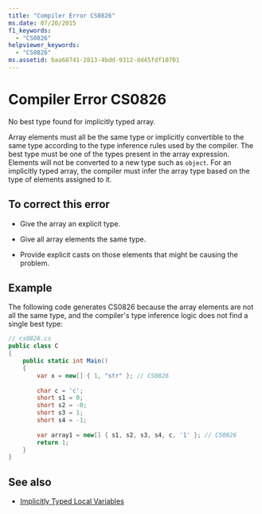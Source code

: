 ```yaml
---
title: "Compiler Error CS0826"
ms.date: 07/20/2015
f1_keywords: 
  - "CS0826"
helpviewer_keywords: 
  - "CS0826"
ms.assetid: baa68741-2813-4bdd-9312-dd45fdf10701
---
```

# Compiler Error CS0826
No best type found for implicitly typed array.  
  
 Array elements must all be the same type or implicitly convertible to the same type according to the type inference rules used by the compiler. The best type must be one of the types present in the array expression. Elements will not be converted to a new type such as `object`. For an implicitly typed array, the compiler must infer the array type based on the type of elements assigned to it.  
  
## To correct this error  
  
-   Give the array an explicit type.  
  
-   Give all array elements the same type.  
  
-   Provide explicit casts on those elements that might be causing the problem.  
  
## Example  
 The following code generates CS0826 because the array elements are not all the same type, and the compiler's type inference logic does not find a single best type:  
  
```csharp  
// cs0826.cs  
public class C  
{  
    public static int Main()  
    {  
        var x = new[] { 1, "str" }; // CS0826  
  
        char c = 'c';  
        short s1 = 0;  
        short s2 = -0;  
        short s3 = 1;  
        short s4 = -1;  
  
        var array1 = new[] { s1, s2, s3, s4, c, '1' }; // CS0826  
        return 1;  
    }  
}  
```  
  
## See also

- [Implicitly Typed Local Variables](../../../csharp/programming-guide/classes-and-structs/implicitly-typed-local-variables.md)
